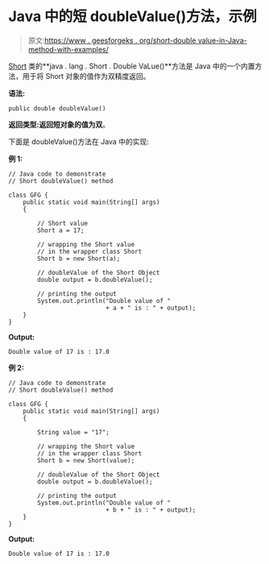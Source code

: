 # Java 中的短 doubleValue()方法，示例

> 原文:[https://www . geesforgeks . org/short-double value-in-Java-method-with-examples/](https://www.geeksforgeeks.org/short-doublevalue-method-in-java-with-examples/)

[Short](https://www.geeksforgeeks.org/java-lang-short-class-java/) 类的**java . lang . Short . Double VaLue()**方法是 Java 中的一个内置方法，用于将 Short 对象的值作为双精度返回。

**语法:**

```
public double doubleValue()
```

**返回类型:**返回短对象的值为**双**。

下面是 doubleValue()方法在 Java 中的实现:

**例 1:**

```
// Java code to demonstrate
// Short doubleValue() method

class GFG {
    public static void main(String[] args)
    {

        // Short value
        Short a = 17;

        // wrapping the Short value
        // in the wrapper class Short
        Short b = new Short(a);

        // doubleValue of the Short Object
        double output = b.doubleValue();

        // printing the output
        System.out.println("Double value of "
                           + a + " is : " + output);
    }
}
```

**Output:**

```
Double value of 17 is : 17.0

```

**例 2:**

```
// Java code to demonstrate
// Short doubleValue() method

class GFG {
    public static void main(String[] args)
    {

        String value = "17";

        // wrapping the Short value
        // in the wrapper class Short
        Short b = new Short(value);

        // doubleValue of the Short Object
        double output = b.doubleValue();

        // printing the output
        System.out.println("Double value of "
                           + b + " is : " + output);
    }
}
```

**Output:**

```
Double value of 17 is : 17.0

```
